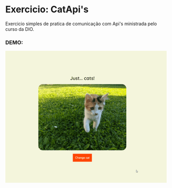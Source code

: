 # Exercicio: CatApi's
 Exercicio simples de pratica de comunicação com Api's ministrada pelo curso da DIO.

### DEMO:

![catgif](catsgif.gif)